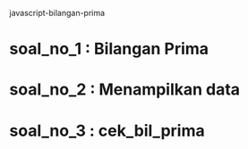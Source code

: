 javascript-bilangan-prima
# soal_no_1 : Bilangan Prima
# soal_no_2 : Menampilkan data
# soal_no_3 : cek_bil_prima
